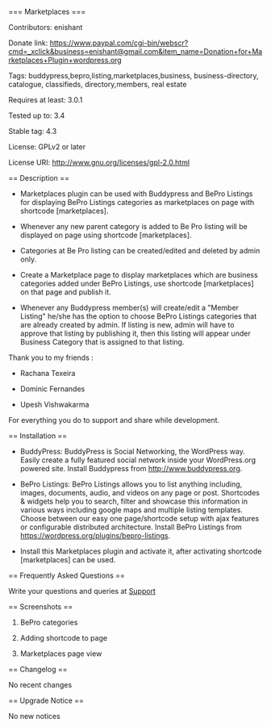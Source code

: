 === Marketplaces ===

Contributors: enishant

Donate link: https://www.paypal.com/cgi-bin/webscr?cmd=_xclick&business=enishant@gmail.com&item_name=Donation+for+Marketplaces+Plugin+wordpress.org

Tags: buddypress,bepro,listing,marketplaces,business, business-directory, catalogue, classifieds, directory,members, real estate

Requires at least: 3.0.1

Tested up to: 3.4

Stable tag: 4.3

License: GPLv2 or later

License URI: http://www.gnu.org/licenses/gpl-2.0.html

== Description ==
* Marketplaces plugin can be used with Buddypress and BePro Listings for displaying BePro Listings categories as marketplaces on page with shortcode  [marketplaces].

* Whenever any new parent category is added to Be Pro listing will be displayed on page using shortcode  [marketplaces]. 

* Categories at Be Pro listing can be created/edited and deleted by admin only.

* Create a Marketplace page to display marketplaces which are business categories added under BePro Listings, use shortcode [marketplaces] on that page and publish it.

* Whenever any Buddypress member(s) will create/edit a "Member Listing" he/she has the option to choose BePro Listings categories that are already created by admin. If listing is new, admin will have to approve that listing by publishing it, then this listing will appear under Business Category that is assigned to that listing.

Thank you to my friends :

* Rachana Texeira

* Dominic Fernandes

* Upesh Vishwakarma

For everything you do to support and share while development.


== Installation ==

* BuddyPress: BuddyPress is Social Networking, the WordPress way. Easily create a fully featured social network inside your WordPress.org powered site. Install Buddypress from http://www.buddypress.org.

* BePro Listings: BePro Listings allows you to list anything including, images, documents, audio, and videos on any page or post. Shortcodes & widgets help you to search, filter and showcase this information in various ways including google maps and multiple listing templates. Choose between our easy one page/shortcode setup with ajax features or configurable distributed architecture. Install BePro Listings from https://wordpress.org/plugins/bepro-listings.

* Install this Marketplaces plugin and activate it, after activating shortcode [marketplaces] can be used.

== Frequently Asked Questions ==

Write your questions and queries at [Support ](http://wordpress.org/support/plugin/marketplaces "Write your questions and queries ")

== Screenshots ==

1. BePro categories

2. Adding shortcode to page

3. Marketplaces page view

== Changelog ==

No recent changes

== Upgrade Notice ==

No new notices
